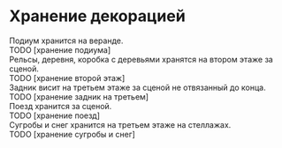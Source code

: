 # Хранение декорацией
Подиум хранится на веранде.\
TODO [хранение подиума]\
Рельсы, деревня, коробка с деревьями хранятся на втором этаже за сценой.\
TODO [хранение второй этаж]\
Задник висит на третьем этаже за сценой не отвязанный до конца.\
TODO [хранение задник на третьем]\
Поезд хранится за сценой.\
TODO [хранение поезд]\
Сугробы и снег хранится на третьем этаже на стеллажах.\
TODO [хранение сугробы и снег]
